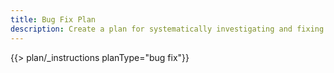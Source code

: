 ```yaml
---
title: Bug Fix Plan
description: Create a plan for systematically investigating and fixing a bug
---
```


{{> plan/_instructions planType="bug fix"}}
